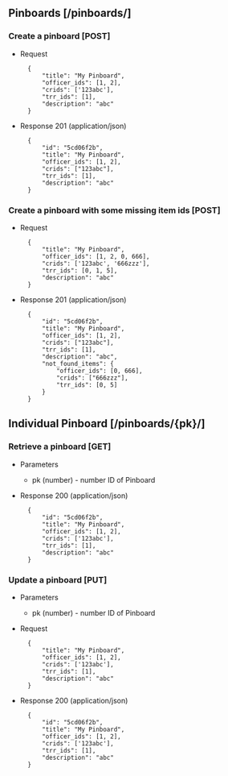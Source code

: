 ## Pinboards [/pinboards/]

### Create a pinboard [POST]

+ Request

        {
            "title": "My Pinboard",
            "officer_ids": [1, 2],
            "crids": ['123abc'],
            "trr_ids": [1],
            "description": "abc"
        }

+ Response 201 (application/json)

        {
            "id": "5cd06f2b",
            "title": "My Pinboard",
            "officer_ids": [1, 2],
            "crids": ["123abc"],
            "trr_ids": [1],
            "description": "abc"
        }
        
### Create a pinboard with some missing item ids [POST]

+ Request

        {
            "title": "My Pinboard",
            "officer_ids": [1, 2, 0, 666],
            "crids": ['123abc', '666zzz'],
            "trr_ids": [0, 1, 5],
            "description": "abc"
        }

+ Response 201 (application/json)

        {
            "id": "5cd06f2b",
            "title": "My Pinboard",
            "officer_ids": [1, 2],
            "crids": ["123abc"],
            "trr_ids": [1],
            "description": "abc",
            "not_found_items": {
                "officer_ids": [0, 666],
                "crids": ["666zzz"],
                "trr_ids": [0, 5]
            }
        }



## Individual Pinboard [/pinboards/{pk}/]

### Retrieve a pinboard [GET]

+ Parameters
    + pk (number) - number ID of Pinboard

+ Response 200 (application/json)


        {
            "id": "5cd06f2b",
            "title": "My Pinboard",
            "officer_ids": [1, 2],
            "crids": ['123abc'],
            "trr_ids": [1],
            "description": "abc"
        }

### Update a pinboard [PUT]

+ Parameters
    + pk (number) - number ID of Pinboard

+ Request

        {
            "title": "My Pinboard",
            "officer_ids": [1, 2],
            "crids": ['123abc'],
            "trr_ids": [1],
            "description": "abc"
        }

+ Response 200 (application/json)

        {
            "id": "5cd06f2b",
            "title": "My Pinboard",
            "officer_ids": [1, 2],
            "crids": ['123abc'],
            "trr_ids": [1],
            "description": "abc"
        }

